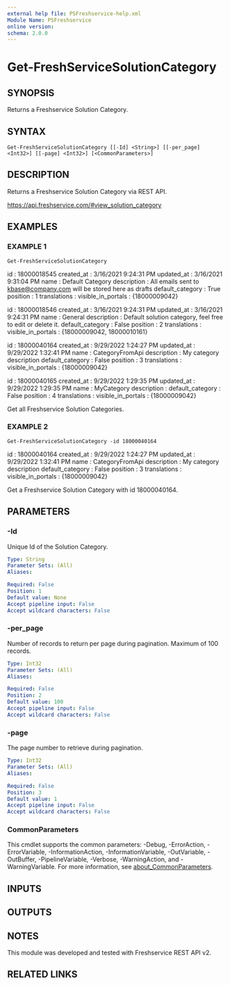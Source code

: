 ```yaml
---
external help file: PSFreshservice-help.xml
Module Name: PSFreshservice
online version:
schema: 2.0.0
---
```


# Get-FreshServiceSolutionCategory

## SYNOPSIS
Returns a Freshservice Solution Category.

## SYNTAX

```
Get-FreshServiceSolutionCategory [[-Id] <String>] [[-per_page] <Int32>] [[-page] <Int32>] [<CommonParameters>]
```

## DESCRIPTION
Returns a Freshservice Solution Category via REST API.

https://api.freshservice.com/#view_solution_category

## EXAMPLES

### EXAMPLE 1
```
Get-FreshServiceSolutionCategory
```

id                 : 18000018545
created_at         : 3/16/2021 9:24:31 PM
updated_at         : 3/16/2021 9:31:04 PM
name               : Default Category
description        : All emails sent to kbase@company.com will be stored here as drafts
default_category   : True
position           : 1
translations       :
visible_in_portals : {18000009042}

id                 : 18000018546
created_at         : 3/16/2021 9:24:31 PM
updated_at         : 3/16/2021 9:24:31 PM
name               : General
description        : Default solution category, feel free to edit or delete it.
default_category   : False
position           : 2
translations       :
visible_in_portals : {18000009042, 18000010161}

id                 : 18000040164
created_at         : 9/29/2022 1:24:27 PM
updated_at         : 9/29/2022 1:32:41 PM
name               : CategoryFromApi
description        : My category description
default_category   : False
position           : 3
translations       :
visible_in_portals : {18000009042}

id                 : 18000040165
created_at         : 9/29/2022 1:29:35 PM
updated_at         : 9/29/2022 1:29:35 PM
name               : MyCategory
description        :
default_category   : False
position           : 4
translations       :
visible_in_portals : {18000009042}

Get all Freshservice Solution Categories.

### EXAMPLE 2
```
Get-FreshServiceSolutionCategory -id 18000040164
```

id                 : 18000040164
created_at         : 9/29/2022 1:24:27 PM
updated_at         : 9/29/2022 1:32:41 PM
name               : CategoryFromApi
description        : My category description
default_category   : False
position           : 3
translations       :
visible_in_portals : {18000009042}

Get a Freshservice Solution Category with id 18000040164.

## PARAMETERS

### -Id
Unique Id of the Solution Category.

```yaml
Type: String
Parameter Sets: (All)
Aliases:

Required: False
Position: 1
Default value: None
Accept pipeline input: False
Accept wildcard characters: False
```

### -per_page
Number of records to return per page during pagination. 
Maximum of 100 records.

```yaml
Type: Int32
Parameter Sets: (All)
Aliases:

Required: False
Position: 2
Default value: 100
Accept pipeline input: False
Accept wildcard characters: False
```

### -page
The page number to retrieve during pagination.

```yaml
Type: Int32
Parameter Sets: (All)
Aliases:

Required: False
Position: 3
Default value: 1
Accept pipeline input: False
Accept wildcard characters: False
```

### CommonParameters
This cmdlet supports the common parameters: -Debug, -ErrorAction, -ErrorVariable, -InformationAction, -InformationVariable, -OutVariable, -OutBuffer, -PipelineVariable, -Verbose, -WarningAction, and -WarningVariable. For more information, see [about_CommonParameters](http://go.microsoft.com/fwlink/?LinkID=113216).

## INPUTS

## OUTPUTS

## NOTES
This module was developed and tested with Freshservice REST API v2.

## RELATED LINKS
